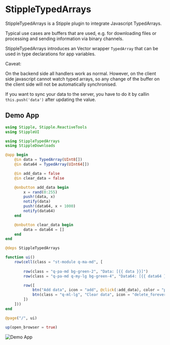 # StippleTypedArrays

StippleTypedArrays is a Stipple plugin to integrate Javascript TypedArrays.

Typical use cases are buffers that are used, e.g. for downloading files or processing and sending information via binary channels.

StippleTypedArrays introduces an Vector wrapper `TypedArray` that can be used in type declarations for app variables.

Caveat:

On the backend side all handlers work as normal. However, on the client side javascript cannot watch typed arrays, so any change of the buffer on the client side will not be automatically synchronised.

If you want to sync your data to the server, you have to do it by callin `this.push('data')` after updating the value.

## Demo App
```julia
using Stipple, Stipple.ReactiveTools
using StippleUI

using StippleTypedArrays
using StippleDownloads

@app begin
    @in data = TypedArray(UInt8[])
    @in data64 = TypedArray(UInt64[])

    @in add_data = false
    @in clear_data = false

    @onbutton add_data begin
        x = rand(0:255)
        push!(data, x)
        notify(data)
        push!(data64, x + 1000)
        notify(data64)
    end

    @onbutton clear_data begin
        data = data64 = []
    end
end

@deps StippleTypedArrays

function ui()
    row(cell(class = "st-module q-ma-md", [
      
        row(class = "q-pa-md bg-green-2", "Data: [{{ data }}]")
        row(class = "q-pa-md q-my-lg bg-green-4", "Data64: [{{ data64 }}]")

        row([
            btn("Add data", icon = "add", @click(:add_data), color = "primary", nocaps = true)
            btn(class = "q-ml-lg", "Clear data", icon = "delete_forever", @click(:clear_data), color = "primary", nocaps = true)
        ])
    ]))
end

@page("/", ui)

up(open_browser = true)
```

![Demo App](./docs/demo.png)